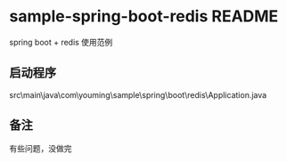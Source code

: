 # sample-spring-boot-redis README
spring boot + redis 使用范例

## 启动程序
src\main\java\com\youming\sample\spring\boot\redis\Application.java

## 备注
有些问题，没做完




